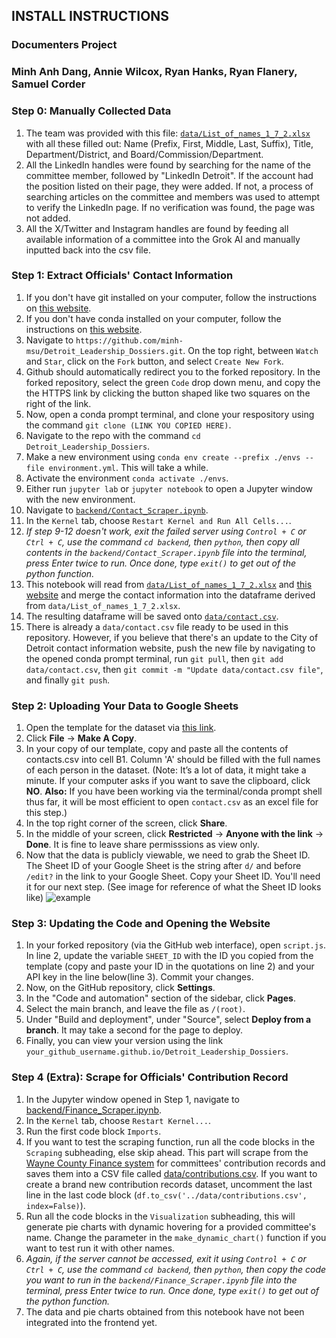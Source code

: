 ## INSTALL INSTRUCTIONS

### Documenters Project

### Minh Anh Dang, Annie Wilcox, Ryan Hanks, Ryan Flanery, Samuel Corder

### Step 0: Manually Collected Data
1. The team was provided with this file: [```data/List_of_names_1_7_2.xlsx```](data/List_of_names_1_7_2.xlsx) with all these filled out: Name (Prefix, First, Middle, Last, Suffix), Title, Department/District, and Board/Commission/Department.
2. All the LinkedIn handles were found by searching for the name of the committee member, followed by "LinkedIn Detroit". If the account had the position listed on their page, they were added. If not, a process of searching articles on the committee and members was used to attempt to verify the LinkedIn page. If no verification was found, the page was not added.
3. All the X/Twitter and Instagram handles are found by feeding all available information of a committee into the Grok AI and manually inputted back into the csv file.

### Step 1: Extract Officials' Contact Information

1. If you don't have git installed on your computer, follow the instructions on [this website](https://github.com/git-guides/install-git).
2. If you don't have conda installed on your computer, follow the instructions on [this website](https://conda-forge.org/download/).
3. Navigate to ```https://github.com/minh-msu/Detroit_Leadership_Dossiers.git```. On the top right, between `Watch` and `Star`, click on the `Fork` button, and select `Create New Fork`.
4. Github should automatically redirect you to the forked repository. In the forked repository, select the green `Code` drop down menu, and copy the the HTTPS link by clicking the button shaped like two squares on the right of the link.
5. Now, open a conda prompt terminal, and clone your respository using the command `git clone (LINK YOU COPIED HERE)`.
6. Navigate to the repo with the command ```cd Detroit_Leadership_Dossiers```.
7. Make a new environment using ```conda env create --prefix ./envs --file environment.yml```. This will take a while. 
8. Activate the environment ```conda activate ./envs```.
9. Either run ```jupyter lab``` or ```jupyter notebook``` to open a Jupyter window with the new environment.
11. Navigate to [```backend/Contact_Scraper.ipynb```](backend/Contact_Scraper.ipynb).
12. In the ```Kernel``` tab, choose ```Restart Kernel and Run All Cells...```.
13. *If step 9-12 doesn't work, exit the failed server using ```Control + C``` or ```Ctrl + C```, use the command ``cd backend``, then ```python```, then copy all contents in the ```backend/Contact_Scraper.ipynb``` file into the terminal, press Enter twice to run. Once done, type ```exit()``` to get out of the python function.*
14. This notebook will read from [```data/List_of_names_1_7_2.xlsx```](data/List_of_names_1_7_2.xlsx) and [this website](https://publish.smartsheet.com/9def816c9e6a4a4395d2903039bf714d) and merge the contact information into the dataframe derived from ```data/List_of_names_1_7_2.xlsx```.
15. The resulting dataframe will be saved onto [```data/contact.csv```](data/contact.csv).
16. There is already a ```data/contact.csv``` file ready to be used in this repository. However, if you believe that there's an update to the City of Detroit contact information website, push the new file by navigating to the opened conda prompt terminal, run ```git pull```, then ```git add data/contact.csv```, then ```git commit -m "Update data/contact.csv file"```, and finally ```git push```. 

### Step 2: Uploading Your Data to Google Sheets

1. Open the template for the dataset via [this link](https://docs.google.com/spreadsheets/d/1fpZTeWiMM9DN0RpZIrkl2MfY1Y7QcUBkwlxJSRlRGQQ/edit?gid=0#gid=0).
2. Click **File** &rarr; **Make A Copy**.
3. In your copy of our template, copy and paste all the contents of contacts.csv into cell B1. Column 'A' should be filled with the full names of each person in the dataset. (Note: It’s a lot of data, it might take a minute. If your computer asks if you want to save the clipboard, click **NO**. **Also:** If you have been working via the terminal/conda prompt shell thus far, it will be most efficient to open `contact.csv` as an excel file for this step.)
4. In the top right corner of the screen, click **Share**.
5. In the middle of your screen, click **Restricted** &rarr; **Anyone with the link** &rarr; **Done**. It is fine to leave share permisssions as view only.
6. Now that the data is publicly viewable, we need to grab the Sheet ID. The Sheet ID of your Google Sheet is the string after ```d/``` and before ```/edit?``` in the link to your Google Sheet. Copy your Sheet ID. You'll need it for our next step. (See image for reference of what the Sheet ID looks like) ![example](https://github.com/user-attachments/assets/271791e0-268d-4f5d-8847-ce645b16faa4) 

### Step 3: Updating the Code and Opening the Website

1. In your forked repository (via the GitHub web interface), open ```script.js```. In line 2, update the variable `SHEET_ID` with the ID you copied from the template (copy and paste your ID in the quotations on line 2) and your API key in the line below(line 3). Commit your changes.
2. Now, on the GitHub repository, click **Settings**.
3. In the "Code and automation" section of the sidebar, click **Pages**.
4. Select the main branch, and leave the file as `/(root)`. 
5. Under "Build and deployment", under "Source", select **Deploy from a branch**. It may take a second for the page to deploy.
6. Finally, you can view your version using the link `your_github_username.github.io/Detroit_Leadership_Dossiers`.

### Step 4 (Extra): Scrape for Officials' Contribution Record
1. In the Jupyter window opened in Step 1, navigate to [backend/Finance_Scraper.ipynb](backend/Finance_Scraper.ipynb).
2. In the ```Kernel``` tab, choose ```Restart Kernel...```.
3. Run the first code block ```Imports```.
4. If you want to test the scraping function, run all the code blocks in the ```Scraping``` subheading, else skip ahead. This part will scrape from the [Wayne County Finance system](https://wccampaignfinance.com/Public/ReceiptsList) for committees' contribution records and saves them into a CSV file called [data/contributions.csv](../data/contributions.csv). If you want to create a brand new contribution records dataset, uncomment the last line in the last code block (```df.to_csv('../data/contributions.csv', index=False)```).
5. Run all the code blocks in the ```Visualization``` subheading, this will generate pie charts with dynamic hovering for a provided committee's name. Change the parameter in the ```make_dynamic_chart()``` function if you want to test run it with other names.
6. *Again, if the server cannot be accessed, exit it using ```Control + C``` or ```Ctrl + C```, use the command ``cd backend``, then ```python```, then copy the code you want to run in the ```backend/Finance_Scraper.ipynb``` file into the terminal, press Enter twice to run. Once done, type ```exit()``` to get out of the python function.*
7. The data and pie charts obtained from this notebook have not been integrated into the frontend yet.
